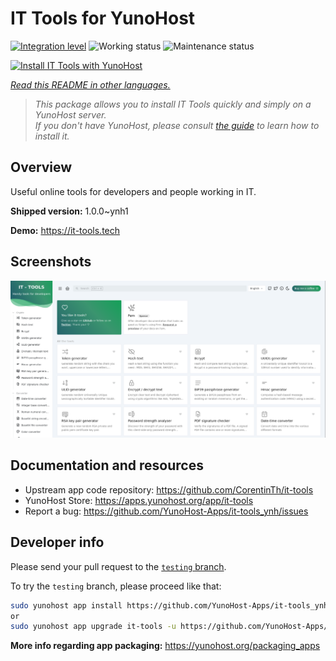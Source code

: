 <!--
N.B.: This README was automatically generated by <https://github.com/YunoHost/apps/tree/master/tools/readme_generator>
It shall NOT be edited by hand.
-->

# IT Tools for YunoHost

[![Integration level](https://dash.yunohost.org/integration/it-tools.svg)](https://ci-apps.yunohost.org/ci/apps/it-tools/) ![Working status](https://ci-apps.yunohost.org/ci/badges/it-tools.status.svg) ![Maintenance status](https://ci-apps.yunohost.org/ci/badges/it-tools.maintain.svg)

[![Install IT Tools with YunoHost](https://install-app.yunohost.org/install-with-yunohost.svg)](https://install-app.yunohost.org/?app=it-tools)

*[Read this README in other languages.](./ALL_README.md)*

> *This package allows you to install IT Tools quickly and simply on a YunoHost server.*  
> *If you don't have YunoHost, please consult [the guide](https://yunohost.org/install) to learn how to install it.*

## Overview

Useful online tools for developers and people working in IT.

**Shipped version:** 1.0.0~ynh1

**Demo:** <https://it-tools.tech>

## Screenshots

![Screenshot of IT Tools](./doc/screenshots/it-tools_ynh.png)

## Documentation and resources

- Upstream app code repository: <https://github.com/CorentinTh/it-tools>
- YunoHost Store: <https://apps.yunohost.org/app/it-tools>
- Report a bug: <https://github.com/YunoHost-Apps/it-tools_ynh/issues>

## Developer info

Please send your pull request to the [`testing` branch](https://github.com/YunoHost-Apps/it-tools_ynh/tree/testing).

To try the `testing` branch, please proceed like that:

```bash
sudo yunohost app install https://github.com/YunoHost-Apps/it-tools_ynh/tree/testing --debug
or
sudo yunohost app upgrade it-tools -u https://github.com/YunoHost-Apps/it-tools_ynh/tree/testing --debug
```

**More info regarding app packaging:** <https://yunohost.org/packaging_apps>
